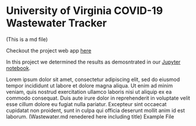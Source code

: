 # University of Virginia COVID-19 Wastewater Tracker

(This is a md file)

Checkout the project web app <a href="https://covidwastewateratuva.herokuapp.com/" target="_blank">here</a>

In this project we determined the results as demosntrated in our <a href="https://hosted-notebook-example.herokuapp.com/" target="_blank">Jupyter notebook</a>. 

Lorem ipsum dolor sit amet, consectetur adipiscing elit, sed do eiusmod tempor incididunt ut labore et dolore magna aliqua. Ut enim ad minim veniam, quis nostrud exercitation ullamco laboris nisi ut aliquip ex ea commodo consequat. Duis aute irure dolor in reprehenderit in voluptate velit esse cillum dolore eu fugiat nulla pariatur. Excepteur sint occaecat cupidatat non proident, sunt in culpa qui officia deserunt mollit anim id est laborum. (Wastewater.md renedered here including title) Example File